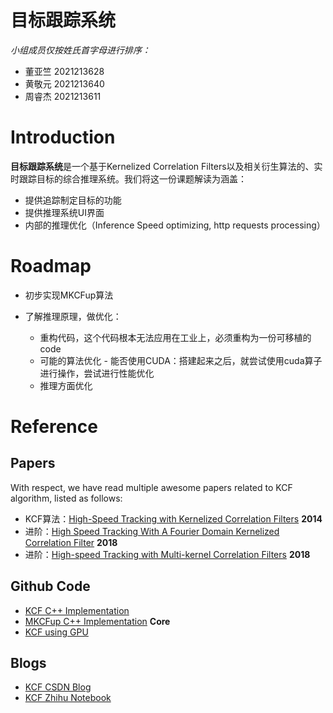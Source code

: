 # 目标跟踪系统

*小组成员仅按姓氏首字母进行排序：*

+ 董亚竺 2021213628
+ 黄敬元 2021213640
+ 周睿杰 2021213611



# Introduction

**目标跟踪系统**是一个基于Kernelized Correlation Filters以及相关衍生算法的、实时跟踪目标的综合推理系统。我们将这一份课题解读为涵盖：

+ 提供追踪制定目标的功能
+ 提供推理系统UI界面
+ 内部的推理优化（Inference Speed optimizing, http requests processing）



# Roadmap

+ 初步实现MKCFup算法

+ 了解推理原理，做优化：

  + 重构代码，这个代码根本无法应用在工业上，必须重构为一份可移植的code
  + 可能的算法优化 - 能否使用CUDA：搭建起来之后，就尝试使用cuda算子进行操作，尝试进行性能优化
  + 推理方面优化



# Reference

## Papers

With respect, we have read multiple awesome papers related to KCF algorithm, listed as follows:

+ KCF算法：[High-Speed Tracking with Kernelized Correlation Filters](https://arxiv.org/pdf/1404.7584) **2014**
+ 进阶：[High Speed Tracking With A Fourier Domain Kernelized Correlation Filter](https://arxiv.org/pdf/1811.03236v1) **2018**
+ 进阶：[High-speed Tracking with Multi-kernel Correlation Filters](https://openaccess.thecvf.com/content_cvpr_2018/papers/Tang_High-Speed_Tracking_With_CVPR_2018_paper.pdf) **2018**



## Github Code

+ [KCF C++ Implementation](https://github.com/foolwood/KCF)
+ [MKCFup C++  Implementation](https://github.com/tominute/MKCFup) **Core**
+ [KCF using GPU](https://github.com/denismerigoux/GPU-tracking)



## Blogs

+ [KCF CSDN Blog](https://blog.csdn.net/EasonCcc/article/details/79658928)
+ [KCF Zhihu Notebook](https://zhuanlan.zhihu.com/p/33543297)